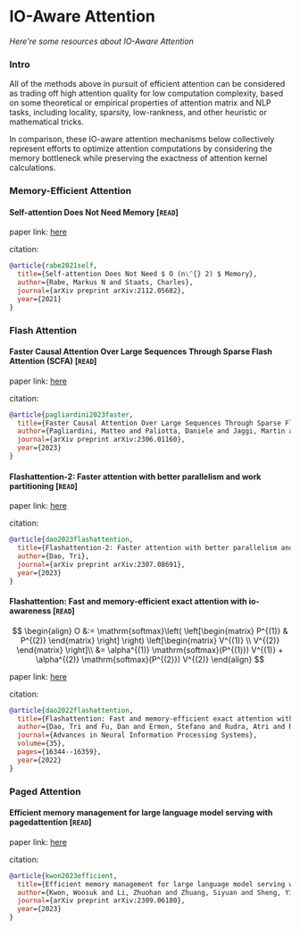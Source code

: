 # IO-Aware Attention
*Here're some resources about IO-Aware Attention*

### Intro

All of the methods above in pursuit of efficient attention can be considered as trading off high attention quality for low computation complexity, based on some theoretical or empirical properties of attention matrix and NLP tasks, including locality, sparsity, low-rankness, and other heuristic or mathematical tricks. 

In comparison, these IO-aware attention mechanisms below collectively represent efforts to optimize attention computations by considering the memory bottleneck while preserving the exactness of attention kernel calculations.


### Memory-Efficient Attention

#### Self-attention Does Not Need Memory [`READ`]

paper link: [here](https://arxiv.org/pdf/2112.05682)

citation: 
```bibtex
@article{rabe2021self,
  title={Self-attention Does Not Need $ O (n\^{} 2) $ Memory},
  author={Rabe, Markus N and Staats, Charles},
  journal={arXiv preprint arXiv:2112.05682},
  year={2021}
}
```

### Flash Attention

#### Faster Causal Attention Over Large Sequences Through Sparse Flash Attention (SCFA) [`READ`]

paper link: [here](https://arxiv.org/pdf/2306.01160)

citation: 
```bibtex
@article{pagliardini2023faster,
  title={Faster Causal Attention Over Large Sequences Through Sparse Flash Attention},
  author={Pagliardini, Matteo and Paliotta, Daniele and Jaggi, Martin and Fleuret, Fran{\c{c}}ois},
  journal={arXiv preprint arXiv:2306.01160},
  year={2023}
}
```
    

#### Flashattention-2: Faster attention with better parallelism and work partitioning [`READ`]

paper link: [here](https://arxiv.org/pdf/2307.08691.pdf?trk=public_post_comment-text)

citation: 
```bibtex
@article{dao2023flashattention,
  title={Flashattention-2: Faster attention with better parallelism and work partitioning},
  author={Dao, Tri},
  journal={arXiv preprint arXiv:2307.08691},
  year={2023}
}
```
    

#### Flashattention: Fast and memory-efficient exact attention with io-awareness [`READ`]

$$
\begin{align}
  O &:= \mathrm{softmax}\left( \left[\begin{matrix} P^{(1)} & P^{(2)} \end{matrix} \right]  \right) \left[\begin{matrix} V^{(1)} \\ V^{(2)} \end{matrix} \right]\\
  &= \alpha^{(1)} \mathrm{softmax}(P^{(1)}) V^{(1)} + \alpha^{(2)} \mathrm{softmax}(P^{(2)}) V^{(2)}
\end{align}
$$

paper link: [here](https://proceedings.neurips.cc/paper_files/paper/2022/file/67d57c32e20fd0a7a302cb81d36e40d5-Paper-Conference.pdf)

citation: 
```bibtex
@article{dao2022flashattention,
  title={Flashattention: Fast and memory-efficient exact attention with io-awareness},
  author={Dao, Tri and Fu, Dan and Ermon, Stefano and Rudra, Atri and R{\'e}, Christopher},
  journal={Advances in Neural Information Processing Systems},
  volume={35},
  pages={16344--16359},
  year={2022}
}
```

### Paged Attention


#### Efficient memory management for large language model serving with pagedattention [`READ`]

paper link: [here](https://arxiv.org/pdf/2309.06180)

citation: 
```bibtex
@article{kwon2023efficient,
  title={Efficient memory management for large language model serving with pagedattention},
  author={Kwon, Woosuk and Li, Zhuohan and Zhuang, Siyuan and Sheng, Ying and Zheng, Lianmin and Yu, Cody Hao and Gonzalez, Joseph E and Zhang, Hao and Stoica, Ion},
  journal={arXiv preprint arXiv:2309.06180},
  year={2023}
}
```